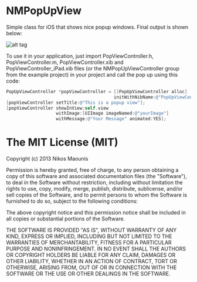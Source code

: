 NMPopUpView
===========

Simple class for iOS that shows nice popup windows. Final output is shown below:

![alt tag](https://dl.dropboxusercontent.com/u/43740014/popupios1.gif)

To use it in your application, just import PopViewController.h, PopViewController.m, PopViewController.xib and PopViewController_iPad.xib files (or the NMPopUpViewController group from the example project) in your project and call the pop up using this code:
`````objective-c
PopUpViewController *popViewController = [[PopUpViewController alloc] 
                                         initWithNibName:@"PopUpViewController" bundle:nil]; 
[popViewController setTitle:@"This is a popup view"];
[popViewController showInView:self.view 
                   withImage:[UIImage imageNamed:@"yourImage"] 
                   withMessage:@"Your Message" animated:YES];
```````````
The MIT License (MIT)
======================
Copyright (c) 2013 Nikos Maounis

Permission is hereby granted, free of charge, to any person obtaining a copy of
this software and associated documentation files (the "Software"), to deal in
the Software without restriction, including without limitation the rights to
use, copy, modify, merge, publish, distribute, sublicense, and/or sell copies of
the Software, and to permit persons to whom the Software is furnished to do so,
subject to the following conditions:

The above copyright notice and this permission notice shall be included in all
copies or substantial portions of the Software.

THE SOFTWARE IS PROVIDED "AS IS", WITHOUT WARRANTY OF ANY KIND, EXPRESS OR
IMPLIED, INCLUDING BUT NOT LIMITED TO THE WARRANTIES OF MERCHANTABILITY, FITNESS
FOR A PARTICULAR PURPOSE AND NONINFRINGEMENT. IN NO EVENT SHALL THE AUTHORS OR
COPYRIGHT HOLDERS BE LIABLE FOR ANY CLAIM, DAMAGES OR OTHER LIABILITY, WHETHER
IN AN ACTION OF CONTRACT, TORT OR OTHERWISE, ARISING FROM, OUT OF OR IN
CONNECTION WITH THE SOFTWARE OR THE USE OR OTHER DEALINGS IN THE SOFTWARE.
